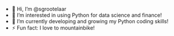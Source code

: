 - 👋 Hi, I’m @sgrootelaar
- 👀 I’m interested in using Python for data science and finance!
- 🌱 I’m currently developing and growing my Python coding skills!
- ⚡ Fun fact: I love to mountainbike!
